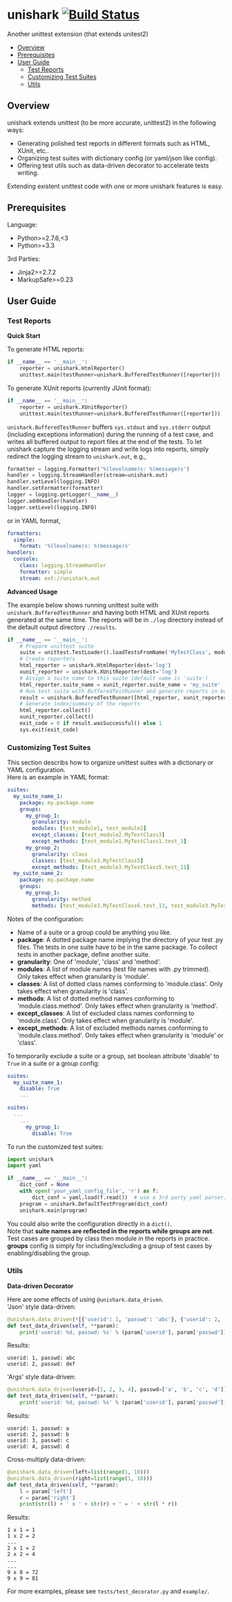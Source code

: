 # unishark [![Build Status](https://travis-ci.org/twitter/unishark.svg?branch=master)](https://travis-ci.org/twitter/unishark)

Another unittest extension (that extends unitest2)
  
* <a href="#Overview">Overview</a>
* <a href="#Prerequisites">Prerequisites</a>
* <a href="#User_Guide">User Guide</a>
  - <a href="#Test_Reports">Test Reports</a>
  - <a href="#Customizing_Test_Suites">Customizing Test Suites</a>
  - <a href="#Utils">Utils</a>
  
<a name="Overview"></a>

## Overview
  
unishark extends unittest (to be more accurate, unittest2) in the following ways:
* Generating polished test reports in different formats such as HTML, XUnit, etc..
* Organizing test suites with dictionary config (or yaml/json like config).
* Offering test utils such as data-driven decorator to accelerate tests writing.
  
Extending existent unittest code with one or more unishark features is easy.
  
<a name="Prerequisites"></a>

## Prerequisites
  
Language:
* Python>=2.7.6,<3
* Python>=3.3
  
3rd Parties:
* Jinja2>=2.7.2
* MarkupSafe>=0.23
  
<a name="User_Guide"></a>

## User Guide
  
<a name="Test_Reports"></a>

### Test Reports
  
**Quick Start**
  
To generate HTML reports:
```python
if __name__ == '__main__':
    reporter = unishark.HtmlReporter()
    unittest.main(testRunner=unishark.BufferedTestRunner([reporter]))
```
  
To generate XUnit reports (currently JUnit format):
```python
if __name__ == '__main__':
    reporter = unishark.XUnitReporter()
    unittest.main(testRunner=unishark.BufferedTestRunner([reporter]))
```
  
<code>unishark.BufferedTestRunner</code> buffers <code>sys.stdout</code> and <code>sys.stderr</code> output (including exceptions information) during the running of a test case, and writes all buffered output to report files at the end of the tests. To let unishark capture the logging stream and write logs into reports, simply redirect the logging stream to <code>unishark.out</code>, e.g.,
```python
formatter = logging.Formatter('%(levelname)s: %(message)s')
handler = logging.StreamHandler(stream=unishark.out)
handler.setLevel(logging.INFO)
handler.setFormatter(formatter)
logger = logging.getLogger(__name__)
logger.addHandler(handler)
logger.setLevel(logging.INFO)
```
  
or in YAML format,
```yaml
formatters:
  simple:
    format: '%(levelname)s: %(message)s'
handlers:
  console:
    class: logging.StreamHandler
    formatter: simple
    stream: ext://unishark.out
```
  
**Advanced Usage**
  
The example below shows running unittest suite with <code>unishark.BufferedTestRunner</code> and having both HTML and XUnit reports generated at the same time. The reports will be in <code>./log</code> directory instead of the default output directory <code>./results</code>.
```python
if __name__ == '__main__':
    # Prepare unittest suite
    suite = unittest.TestLoader().loadTestsFromName('MyTestClass', module=test_module)
    # Create reporters
    html_reporter = unishark.HtmlReporter(dest='log')
    xunit_reporter = unishark.XUnitReporter(dest='log')
    # Assign a suite name to this suite (default name is 'suite')
    html_reporter.suite_name = xunit_reporter.suite_name = 'my_suite'
    # Run test suite with BufferedTestRunner and generate reports in both HTML and JUnit formats
    result = unishark.BufferedTestRunner([html_reporter, xunit_reporter]).run(suite)
    # Generate index/summary of the reports
    html_reporter.collect()
    xunit_reporter.collect()
    exit_code = 0 if result.wasSuccessful() else 1
    sys.exit(exit_code)
```
  
<a name="Customizing_Test_Suites"></a>

### Customizing Test Suites
  
This section describs how to organize unittest suites with a dictionary or YAML configuration.  
Here is an example in YAML format:
```yaml
suites:
  my_suite_name_1:
    package: my.package.name
    groups:
      my_group_1:
        granularity: module
        modules: [test_module1, test_module2]
        except_classes: [test_module2.MyTestClass3]
        except_methods: [test_module1.MyTestClass1.test_1]
      my_group_2:
        granularity: class
        classes: [test_module3.MyTestClass5]
        except_methods: [test_module3.MyTestClass5.test_11]
  my_suite_name_2:
    package: my.package.name
    groups:
      my_group_1:
        granularity: method
        methods: [test_module3.MyTestClass6.test_13, test_module3.MyTestClass7.test_15]
```
  
Notes of the configuration:
* Name of a suite or a group could be anything you like.
* **package**: A dotted package name implying the directory of your test .py files. The tests in one suite have to be in the same package. To collect tests in another package, define another suite.
* **granularity**: One of 'module', 'class' and 'method'.
* **modules**: A list of module names (test file names with .py trimmed). Only takes effect when granularity is 'module'.
* **classes**: A list of dotted class names conforming to 'module.class'. Only takes effect when granularity is 'class'.
* **methods**: A list of dotted method names conforming to 'module.class.method'. Only takes effect when granularity is 'method'.
* **except_classes**: A list of excluded class names conforming to 'module.class'. Only takes effect when granularity is 'module'.
* **except_methods**: A list of excluded methods names conforming to 'module.class.method'. Only takes effect when granularity is 'module' or 'class'.
  
To temporarily exclude a suite or a group, set boolean attribute 'disable' to <code>True</code> in a suite or a group config:
```yaml
suites:
  my_suite_name_1:
    disable: True
    ...
```
```yaml
suites:
  ...
    ...
      my_group_1:
        disable: True
```
  
To run the customized test suites:
```python
import unishark
import yaml

if __name__ == '__main__':
    dict_conf = None
    with open('your_yaml_config_file', 'r') as f:
        dict_conf = yaml.load(f.read())  # use a 3rd party yaml parser, e.g., PyYAML
    program = unishark.DefaultTestProgram(dict_conf)
    unishark.main(program)
```
  
You could also write the configuration directly in a <code>dict()</code>.  
Note that **suite names are reflected in the reports while groups are not**. Test cases are grouped by class then module in the reports in practice. **groups** config is simply for including/excluding a group of test cases by enabling/disabling the group.
  
<a name="Utils"></a>

### Utils
  
**Data-driven Decorator**
  
Here are some effects of using <code>@unishark.data_driven</code>.  
'Json' style data-driven: 
```python
@unishark.data_driven(*[{'userid': 1, 'passwd': 'abc'}, {'userid': 2, 'passwd': 'def'}])
def test_data_driven(self, **param):
    print('userid: %d, passwd: %s' % (param['userid'], param['passwd']))
```
  
Results:
```
userid: 1, passwd: abc
userid: 2, passwd: def
```
  
'Args' style data-driven:
```python
@unishark.data_driven(userid=[1, 2, 3, 4], passwd=['a', 'b', 'c', 'd'])
def test_data_driven(self, **param):
    print('userid: %d, passwd: %s' % (param['userid'], param['passwd']))
```
  
Results:
```
userid: 1, passwd: a
userid: 2, passwd: b
userid: 3, passwd: c
userid: 4, passwd: d
```
  
Cross-multiply data-driven:
```python
@unishark.data_driven(left=list(range(1, 10)))
@unishark.data_driven(right=list(range(1, 10)))
def test_data_driven(self, **param):
    l = param['left']
    r = param['right']
    print(str(l) + ' x ' + str(r) + ' = ' + str(l * r))
```

Results:
```
1 x 1 = 1
1 x 2 = 2
...
2 x 1 = 2
2 x 2 = 4
...
...
9 x 8 = 72
9 x 9 = 81
```
  
For more examples, please see <code>tests/test_decorator.py</code> and <code>example/</code>.
